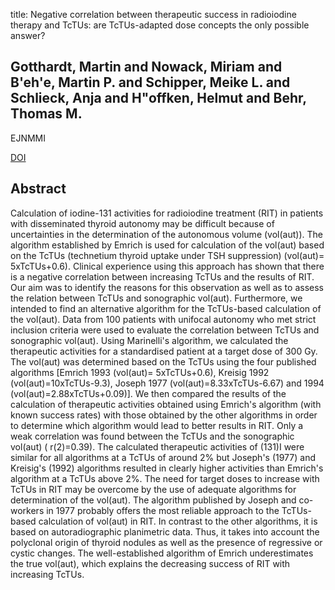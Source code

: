 title: Negative correlation between therapeutic success in radioiodine therapy and TcTUs: are TcTUs-adapted dose concepts the only possible answer?

## Gotthardt, Martin and Nowack, Miriam and B'eh'e, Martin P. and Schipper, Meike L. and Schlieck, Anja and H"offken, Helmut and Behr, Thomas M.
EJNMMI

<a href="https://doi.org/10.1007/s00259-003-1226-x">DOI</a>

## Abstract
Calculation of iodine-131 activities for radioiodine treatment (RIT) in patients with disseminated thyroid autonomy may be difficult because of uncertainties in the determination of the autonomous volume (vol(aut)). The algorithm established by Emrich is used for calculation of the vol(aut) based on the TcTUs (technetium thyroid uptake under TSH suppression) (vol(aut)= 5xTcTUs+0.6). Clinical experience using this approach has shown that there is a negative correlation between increasing TcTUs and the results of RIT. Our aim was to identify the reasons for this observation as well as to assess the relation between TcTUs and sonographic vol(aut). Furthermore, we intended to find an alternative algorithm for the TcTUs-based calculation of the vol(aut). Data from 100 patients with unifocal autonomy who met strict inclusion criteria were used to evaluate the correlation between TcTUs and sonographic vol(aut). Using Marinelli's algorithm, we calculated the therapeutic activities for a standardised patient at a target dose of 300 Gy. The vol(aut) was determined based on the TcTUs using the four published algorithms [Emrich 1993 (vol(aut)= 5xTcTUs+0.6), Kreisig 1992 (vol(aut)=10xTcTUs-9.3), Joseph 1977 (vol(aut)=8.33xTcTUs-6.67) and 1994 (vol(aut)=2.88xTcTUs+0.09)]. We then compared the results of the calculation of therapeutic activities obtained using Emrich's algorithm (with known success rates) with those obtained by the other algorithms in order to determine which algorithm would lead to better results in RIT. Only a weak correlation was found between the TcTUs and the sonographic vol(aut) ( r(2)=0.39). The calculated therapeutic activities of (131)I were similar for all algorithms at a TcTUs of around 2% but Joseph's (1977) and Kreisig's (1992) algorithms resulted in clearly higher activities than Emrich's algorithm at a TcTUs above 2%. The need for target doses to increase with TcTUs in RIT may be overcome by the use of adequate algorithms for determination of the vol(aut). The algorithm published by Joseph and co-workers in 1977 probably offers the most reliable approach to the TcTUs-based calculation of vol(aut) in RIT. In contrast to the other algorithms, it is based on autoradiographic planimetric data. Thus, it takes into account the polyclonal origin of thyroid nodules as well as the presence of regressive or cystic changes. The well-established algorithm of Emrich underestimates the true vol(aut), which explains the decreasing success of RIT with increasing TcTUs.

